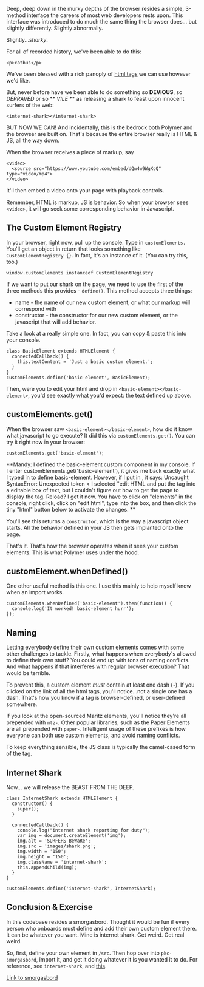 Deep, deep down in the murky depths of the browser resides a simple, 3-method interface the careers of most web developers rests upon. This interface was introduced to do much the same thing the browser does... but slightly differently. Slightly abnormally.

Slightly...*sharky*.

For all of recorded history, we've been able to do this:

```
<p>catbus</p>
```

We've been blessed with a rich panoply of [html tags](https://developer.mozilla.org/en-US/docs/Web/HTML/Element) we can use however we'd like.

But, never before have we been able to do something so **DEVIOUS**, so *DEPRAVED* or so ** *VILE* ** as releasing a shark to feast upon innocent surfers of the web:

```
<internet-shark></internet-shark>
```

BUT NOW WE CAN! And incidentally, this is the bedrock both Polymer and the browser are built on. That's because the entire browser really is HTML & JS, all the way down.

When the browser receives a piece of markup, say

```
<video>
  <source src="https://www.youtube.com/embed/dQw4w9WgXcQ" type="video/mp4">
</video>
```

It'll then embed a video onto your page with playback controls.

Remember, HTML is markup, JS is behavior. So when your browser sees `<video>`, it will go seek some corresponding behavior in Javascript.

## The Custom Element Registry

In your browser, right now, pull up the console. Type in `customElements.` You'll get an object in return that looks something like `CustomElementRegistry {}`. In fact, it's an instance of it. (You can try this, too.)

`window.customElements instanceof CustomElementRegistry`

If we want to put our shark on the page, we need to use the first of the three methods this provides - `define()`. This method accepts three things:

* name - the name of our new custom element, or what our markup will correspond with
* constructor - the constructor for our new custom element, or the javascript that will add behavior.

Take a look at a really simple one. In fact, you can copy & paste this into your console.

```
class BasicElement extends HTMLElement {
  connectedCallback() {
    this.textContent = 'Just a basic custom element.';
  }
}
customElements.define('basic-element', BasicElement);
```

Then, were you to edit your html and drop in `<basic-element></basic-element>`, you'd see exactly what you'd expect: the text defined up above.

## customElements.get()

When the browser saw `<basic-element></basic-element>`, how did it know what javascript to go execute? It did this via `customElements.get()`. You can try it right now in your browser:

`customElements.get('basic-element');`

**Mandy: I defined the basic-element custom component in my console. If I enter customElements.get('basic-element'), it gives me back exactly what I typed in to define basic-element. However, if I put in <basic-element></basic-element>, it says: Uncaught SyntaxError: Unexpected token < 
I selected "edit HTML and put the tag into a editable box of text, but
I couldn't figure out how to get the page to display the tag. Reload?
I get it now. You have to click on "elements" in the console, right click, click on "edit html", type into the box, and then click the tiny "html" button
below to activate the changes. 
**

You'll see this returns a `constructor`, which is the way a javascript object starts. All the behavior defined in your JS then gets implanted onto the page.

That's it. That's how the browser operates when it sees your custom elements. This is what Polymer uses under the hood.

## customElement.whenDefined()

One other useful method is this one. I use this mainly to help myself know when an import works.

```
customElements.whenDefined('basic-element').then(function() {
  console.log('It worked! basic-element hurr');
});
```

## Naming

Letting everybody define their own custom elements comes with some other challenges to tackle. Firstly, what happens when everybody's allowed to define their own stuff? You could end up with tons of naming conflicts. And what happens if that interferes with regular browser execution? That would be terrible.

To prevent this, a custom element *must* contain at least one dash (`-`). If you clicked on the link of all the html tags, you'll notice...not a single one has a dash. That's how you know if a tag is browser-defined, or user-defined somewhere.

If you look at the open-sourced Maritz elements, you'll notice they're all prepended with `mtz-`. Other popular libraries, such as the Paper Elements are all prepended with `paper-`. Intelligent usage of these prefixes is how everyone can both use custom elements, and avoid naming conflicts.

To keep everything sensible, the JS class is typically the camel-cased form of the tag.

## Internet Shark

Now... we will release the BEAST FROM THE DEEP.

```
class InternetShark extends HTMLElement {
  constructor() {
    super();
  }

  connectedCallback() {
    console.log("internet shark reporting for duty");
    var img = document.createElement('img');
    img.alt = 'SURFERS BeWaRe';
    img.src = 'images/shark.png';
    img.width = '150';
    img.height = '150';
    img.className = 'internet-shark';
    this.appendChild(img);
  }
}

customElements.define('internet-shark', InternetShark);
```

## Conclusion & Exercise

In this codebase resides a smorgasbord. Thought it would be fun if every person who onboards must define and add their own custom element there. It can be whatever you want. Mine is internet shark. Get weird. Get real weird.

So, first, define your own element in `/src`. Then hop over into `pkc-smorgasbord`, import it, and get it doing whatever it is you wanted it to do. For reference, see `internet-shark`, and [this](https://developer.mozilla.org/en-US/docs/Web/Web_Components/Custom_Elements).

[Link to smorgasbord](/smorgasbord)
